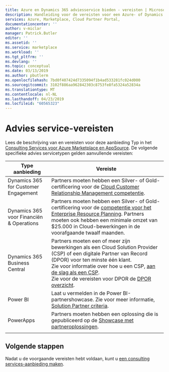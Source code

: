 ```yaml
---
title: Azure en Dynamics 365 adviesservice bieden - vereisten | Microsoft Docs
description: Handleiding voor de vereisten voor een Azure- of Dynamics 365 advies serviceaanbieding vallen in de Cloud Partner-Portal.
services: Azure, Marketplace, Cloud Partner Portal,
documentationcenter: ''
author: v-miclar
manager: Patrick.Butler
editor: ''
ms.assetid: ''
ms.service: marketplace
ms.workload: ''
ms.tgt_pltfrm: ''
ms.devlang: ''
ms.topic: conceptual
ms.date: 03/13/2019
ms.author: pbutlerm
ms.openlocfilehash: 7bd0f407424d7335094f1b4ad533281fc024d000
ms.sourcegitcommit: 3102f886aa962842303c8753fe8fa5324a52834a
ms.translationtype: MT
ms.contentlocale: nl-NL
ms.lasthandoff: 04/23/2019
ms.locfileid: "60565323"
---
```

# <a name="consulting-service-prerequisites"></a>Advies service-vereisten

Lees de beschrijving van en vereisten voor deze aanbieding Typ in het [Consulting Services voor Azure Marketplace en AppSource](../../consulting-services.md).  De volgende specifieke advies servicetypen gelden aanvullende vereisten:

|     Type aanbieding   |    Vereiste   |
|     ----------   |    -----------   |
| Dynamics 365 for Customer Engagement | Partners moeten hebben een Silver- of Gold-certificering voor de [Cloud Customer Relationship Management competentie](https://partner.microsoft.com/membership/cloud-customer-relationship-management-competency). |
| Dynamics 365 voor Financiën & Operations | Partners moeten hebben een Silver- of Gold-certificering voor de [competentie voor het Enterprise Resource Planning](https://partner.microsoft.com/membership/enterprise-resource-planning-competency). Partners moeten ook hebben een minimale omzet van $25.000 in Cloud-bewerkingen in de voorafgaande twaalf maanden. |
| Dynamics 365 Business Central | Partners moeten een of meer zijn bewerkingen als een Cloud Solution Provider (CSP) of een digitale Partner van Record (DPOR) voor ten minste één klant. <br/> Zie voor informatie over hoe u een CSP, [aan de slag als een CSP](https://partner.microsoft.com/cloud-solution-provider/get-started). <br/> Zie voor de vereisten voor DPOR de [DPOR overzicht](https://partner.microsoft.com/membership/digital-partner-of-record#Membership_Digital_Partner_of_Record_Navigated_Rich_Text_Node1). |
|  Power BI  | Laat u vermelden in de Power BI-partnershowcase. Zie voor meer informatie, [Solution Partner criteria](https://powerbi.microsoft.com/become-a-partner). |
|  PowerApps       | Partners moeten hebben een oplossing die is gepubliceerd op de [Showcase met partneroplossingen](https://powerapps.microsoft.com/partner-showcase). |
|  |  |


## <a name="next-steps"></a>Volgende stappen

Nadat u de voorgaande vereisten hebt voldaan, kunt u [een consulting services-aanbieding maken](./cpp-consulting-service-create-offer.md).
